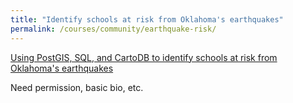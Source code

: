 ```yaml
---
title: "Identify schools at risk from Oklahoma's earthquakes"
permalink: /courses/community/earthquake-risk/
---
```


[Using PostGIS, SQL, and CartoDB to identify schools at risk from Oklahoma's earthquakes](http://2015.padjo.org/tutorials/mapping/077-ok-schools-quakes/)

<div class="Lesson-info">
Need permission, basic bio, etc.
</div>